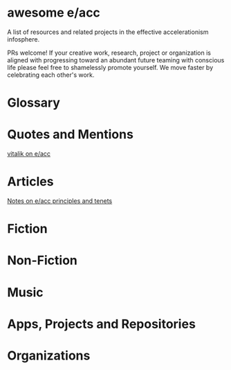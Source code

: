 # awesome e/acc

A list of resources and related projects in the effective accelerationism infosphere.

PRs welcome! If your creative work, research, project or organization is aligned with progressing toward an abundant future teaming with conscious life please feel free to shamelessly promote yourself. We move faster by celebrating each other's work.

# Glossary

# Quotes and Mentions
[vitalik on e/acc](https://twitter.com/VitalikButerin/status/1599736860623876096?s=20)

# Articles

[Notes on e/acc principles and tenets](https://beff.substack.com/p/notes-on-eacc-principles-and-tenets)

# Fiction

# Non-Fiction

# Music

# Apps, Projects and Repositories

# Organizations
